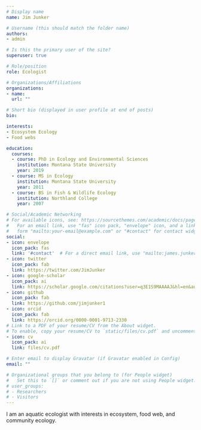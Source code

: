 ```yaml
---
# Display name
name: Jim Junker

# Username (this should match the folder name)
authors:
- admin

# Is this the primary user of the site?
superuser: true

# Role/position
role: Ecologist

# Organizations/Affiliations
organizations:
- name: 
  url: ""

# Short bio (displayed in user profile at end of posts)
bio: 

interests:
- Ecosystem Ecology
- Food webs

education:
  courses:
  - course: PhD in Ecology and Environmental Sciences
    institution: Montana State University
    year: 2019
  - course: MS in Ecology 
    institution: Montana State University
    year: 2011
  - course: BS in Fish & Wildlife Ecology
    institution: Northland College
    year: 2007

# Social/Academic Networking
# For available icons, see: https://sourcethemes.com/academic/docs/page-builder/#icons
#   For an email link, use "fas" icon pack, "envelope" icon, and a link in the
#   form "mailto:your-email@example.com" or "#contact" for contact widget.
social:
- icon: envelope
  icon_pack: fas
  link: '#contact'  # For a direct email link, use "mailto:james.junker1@gmail.com".
- icon: twitter
  icon_pack: fab
  link: https://twitter.com/JimJunker
- icon: google-scholar
  icon_pack: ai
  link: https://scholar.google.com/citations?user=q3E1S9MAAAAJ&hl=en&authuser=1
- icon: github
  icon_pack: fab
  link: https://github.com/jimjunker1
- icon: orcid
  icon_pack: fab
  link: https://orcid.org/0000-0001-9713-2330
# Link to a PDF of your resume/CV from the About widget.
# To enable, copy your resume/CV to `static/files/cv.pdf` and uncomment the lines below.
- icon: cv
  icon_pack: ai
  link: files/cv.pdf

# Enter email to display Gravatar (if Gravatar enabled in Config)
email: ""

# Organizational groups that you belong to (for People widget)
#   Set this to `[]` or comment out if you are not using People widget.
# user_groups:
# - Researchers
# - Visitors
---
```


I am an aquatic ecologist with interests in ecosystem, food web, and community ecology. 
